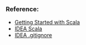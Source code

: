 ### Reference:

* [Getting Started with Scala](http://www.scala-lang.org/old/node/166)
* [IDEA Scala](https://www.jetbrains.com/idea/help/creating-and-running-your-scala-application.html)
* [IDEA .gitignore](https://intellij-support.jetbrains.com/hc/en-us/articles/206827587-How-to-manage-projects-under-Version-Control-Systems)
